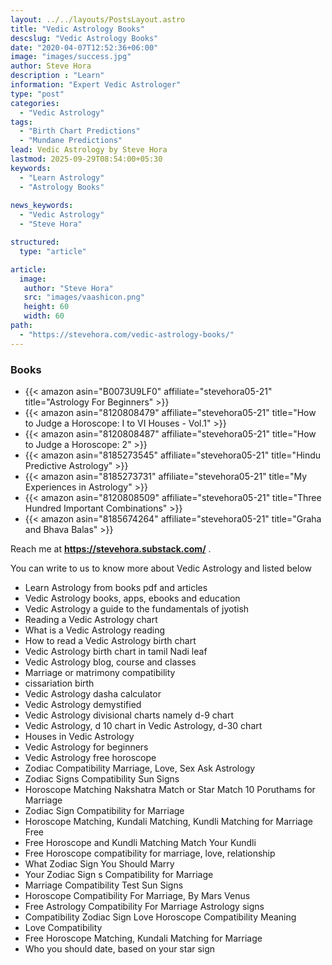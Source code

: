 ```yaml
---
layout: ../../layouts/PostsLayout.astro
title: "Vedic Astrology Books"
descslug: "Vedic Astrology Books"
date: "2020-04-07T12:52:36+06:00"
image: "images/success.jpg"
author: Steve Hora
description : "Learn"
information: "Expert Vedic Astrologer"
type: "post"
categories: 
  - "Vedic Astrology"
tags:
  - "Birth Chart Predictions"
  - "Mundane Predictions"
lead: Vedic Astrology by Steve Hora
lastmod: 2025-09-29T08:54:00+05:30 
keywords:
  - "Learn Astrology"
  - "Astrology Books"
  
news_keywords:
  - "Vedic Astrology"
  - "Steve Hora"

structured:
  type: "article"

article:
  image:
   author: "Steve Hora"
   src: "images/vaashicon.png"
   height: 60
   width: 60
path:
  - "https://stevehora.com/vedic-astrology-books/"
---
```


### Books

* {{< amazon asin="B0073U9LF0" affiliate="stevehora05-21" title="Astrology For Beginners" >}}
* {{< amazon asin="8120808479" affiliate="stevehora05-21" title="How to Judge a Horoscope: I to VI Houses - Vol.1" >}}
* {{< amazon asin="8120808487" affiliate="stevehora05-21" title="How to Judge a Horoscope: 2" >}}
* {{< amazon asin="8185273545" affiliate="stevehora05-21" title="Hindu Predictive Astrology" >}}
* {{< amazon asin="8185273731" affiliate="stevehora05-21" title="My Experiences in Astrology" >}}
* {{< amazon asin="8120808509" affiliate="stevehora05-21" title="Three Hundred Important Combinations" >}}
* {{< amazon asin="8185674264" affiliate="stevehora05-21" title="Graha and Bhava Balas" >}}

Reach me at  **https://stevehora.substack.com/** .

You can write to us to know more about Vedic Astrology and listed below

* Learn Astrology from books pdf and articles
* Vedic Astrology books, apps, ebooks and education
* Vedic Astrology a guide to the fundamentals of jyotish
* Reading a Vedic Astrology chart
* What is a Vedic Astrology reading
* How to read a Vedic Astrology birth chart
* Vedic Astrology birth chart in tamil Nadi leaf
* Vedic Astrology blog, course and classes
* Marriage or matrimony compatibility
* cissariation birth
* Vedic Astrology dasha calculator
* Vedic Astrology demystified
* Vedic Astrology divisional charts namely d-9 chart
* Vedic Astrology, d 10 chart in Vedic Astrology, d-30 chart
* Houses in Vedic Astrology
* Vedic Astrology for beginners
* Vedic Astrology free horoscope
* Zodiac Compatibility   Marriage, Love, Sex   Ask Astrology
* Zodiac Signs Compatibility   Sun Signs
* Horoscope Matching   Nakshatra Match or Star Match   10 Poruthams for Marriage
* Zodiac Sign Compatibility for Marriage
* Horoscope Matching, Kundali Matching, Kundli Matching for Marriage Free
* Free Horoscope and Kundli Matching   Match Your Kundli
* Free Horoscope compatibility for marriage, love, relationship
* What Zodiac Sign You Should Marry
* Your Zodiac Sign s Compatibility for Marriage
* Marriage Compatibility Test   Sun Signs
* Horoscope Compatibility For Marriage, By Mars   Venus
* Free Astrology Compatibility For Marriage   Astrology signs
* Compatibility Zodiac Sign Love Horoscope Compatibility Meaning
* Love Compatibility
* Free Horoscope Matching, Kundali Matching for Marriage
* Who you should date, based on your star sign
